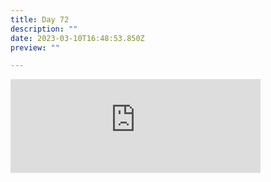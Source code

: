 ```yaml
---
title: Day 72
description: ""
date: 2023-03-10T16:48:53.850Z
preview: ""

---
```

<iframe src="https://mastodontech.de/@larnius/110001165511008900/embed" class="mastodon-embed" style="max-width: 100%; border: 0" width="400" allowfullscreen="allowfullscreen"></iframe><script src="https://mastodontech.de/embed.js" async="async"></script>